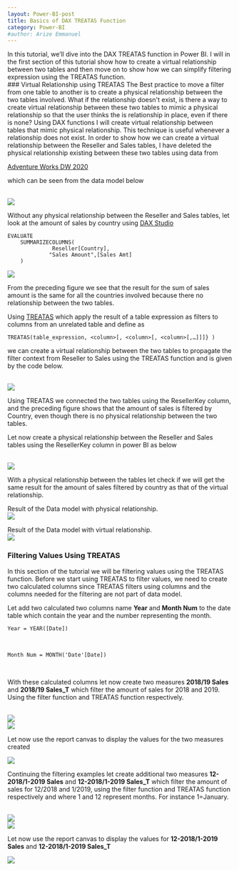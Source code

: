 ```yaml
---
layout: Power-BI-post
title: Basics of DAX TREATAS Function
category: Power-BI
#author: Arize Emmanuel
---
```

<div class="w3-text-blue">
In this tutorial, we’ll dive into the DAX TREATAS function in Power BI. I will in the first section of this tutorial show how to create a virtual relationship between two tables  and then move on to show how we can simplify filtering expression using the TREATAS function.
</div>
### Virtual Relationship using TREATAS
The Best practice to move a filter from one table to another is to create a physical relationship between the two tables
involved. What if the relationship doesn't exist, is there a way to create virtual relationship between these two tables to
 mimic a physical relationship so that the user thinks the is relationship in place, even if there is none? Using DAX functions 
 I will create virtual relationship between tables that mimic physical relationship. This technique is useful whenever a relationship does not exist. 
 In order to show how we can create a virtual relationship between the Reseller and Sales tables, I have deleted the physical relationship 
 existing between these two tables using data from 
 
 <a href="https://github.com/microsoft/powerbi-desktop-samples/blob/main/DAX/Adventure%20Works%20DW%202020.pbix">Adventure Works DW 2020<a/>
 
 which can be seen from the data model below 

<br>
<img class="w3-center w3-brown" src="{{'/assets/images/power_bi/treatas1.jpg' |relative_url}}" >
<br>

Without any physical relationship between the Reseller and Sales tables, let look at the amount of sales by country using <a href="https://daxstudio.org" target="_blank"> DAX Studio</a>

```{DAX}
EVALUATE
	SUMMARIZECOLUMNS(
              Reseller[Country],
             "Sales Amount",[Sales Amt]
	)
```

<img class="w3-center w3-brown" src="{{'/assets/images/power_bi/treatas2.jpg' |relative_url}}" >

From the preceding figure we see that the result for the sum of sales amount is the same for all the countries involved because there no relationship between the two tables.

Using <a href="https://learn.microsoft.com/en-us/dax/treatas-function"> TREATAS</a> which apply the result of a table expression as filters to columns from an unrelated table and define as

```{dax}
TREATAS(table_expression, <column>[, <column>[, <column>[,…]]]} )
```

we can create a virtual relationship between the two tables to propagate the filter context from Reseller to Sales using the TREATAS function and is given by the code below.

 <br>
<img class="w3-center w3-brown" src="{{'/assets/images/power_bi/treatas3.jpg' |relative_url}}" >

Using TREATAS we connected the two tables using the ResellerKey column, and the preceding figure shows that the amount of sales is filtered by Country, even though there is no physical relationship between the two tables.

Let now create a physical relationship between the Reseller and Sales tables using the ResellerKey column in power BI as  below

<br>
<img class="w3-center w3-brown" src="{{'/assets/images/power_bi/treatas4.jpg' |relative_url}}" >
<br>

With a physical relationship between the tables let check if we will get the same result for the amount of sales filtered by country as that of the virtual relationship.

Result of the Data model with physical relationship.<br>
<img class="w3-center w3-brown" src="{{'/assets/images/power_bi/treatas05.jpg' |relative_url}}" >
<br>

Result of the Data model with virtual relationship.<br>
<img class="w3-center w3-brown" src="{{'/assets/images/power_bi/treatas6.jpg' |relative_url}}" >
<br>
### Filtering Values Using TREATAS
In this section of the tutorial we will be filtering values using the TREATAS function. Before we start using TREATAS to filter values, we need to create two calculated columns since TREATAS filters using columns and the columns needed for the filtering are not part of data model.

Let add two calculated two columns name **Year** and **Month Num** to the date table which contain the year and the number representing the month.
<br>
```{DAX}
Year = YEAR([Date])
```
<br>

```
Month Num = MONTH('Date'[Date])
```
<br>

With these calculated columns let now create two measures **2018/19 Sales** and **2018/19 Sales_T** which filter the amount of sales for 2018 and 2019. Using the filter function and TREATAS function respectively.

<br>

<img class="w3-center w3-brown" src="{{'/assets/images/power_bi/treatas7.jpg' |relative_url}}" >
<br>

<img class="w3-center w3-brown" src="{{'/assets/images/power_bi/treatas8.jpg' |relative_url}}" >
<br>

Let now use the report canvas to display the values for the two measures created
<br>

<img class="w3-center w3-brown" src="{{'/assets/images/power_bi/treatas9.jpg' |relative_url}}" >
<br>

Continuing the filtering examples let create additional two measures **12-2018/1-2019 Sales** and **12-2018/1-2019 Sales_T** which filter the amount of sales for 12/2018 and 1/2019, using the filter function and TREATAS function respectively and where 1 and 12 represent months. For instance 1=January.


<br>

<img class="w3-center w3-brown" src="{{'/assets/images/power_bi/treatas10.jpg' |relative_url}}" >
<br>

<img class="w3-center w3-brown" src="{{'/assets/images/power_bi/treatas11.jpg' |relative_url}}" >
<br>

Let now use the report canvas to display the values for **12-2018/1-2019 Sales** and **12-2018/1-2019 Sales_T**
<br>

<img class="w3-center w3-brown" src="{{'/assets/images/power_bi/treatas12.jpg' |relative_url}}" >
<br>
